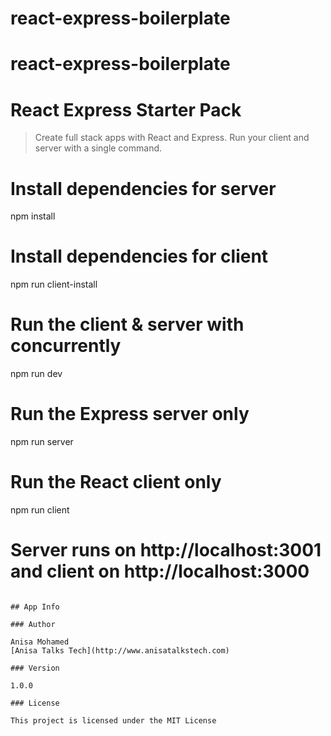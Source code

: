 # react-express-boilerplate
# react-express-boilerplate
# React Express Starter Pack

> Create full stack apps with React and Express. Run your client and server with a single command. 

# Install dependencies for server
npm install

# Install dependencies for client
npm run client-install

# Run the client & server with concurrently
npm run dev

# Run the Express server only
npm run server

# Run the React client only
npm run client

# Server runs on http://localhost:3001 and client on http://localhost:3000
```

## App Info

### Author

Anisa Mohamed
[Anisa Talks Tech](http://www.anisatalkstech.com)

### Version

1.0.0

### License

This project is licensed under the MIT License